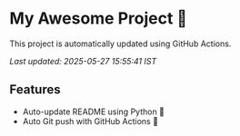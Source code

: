 # My Awesome Project 🚀

This project is automatically updated using GitHub Actions.

_Last updated: 2025-05-27 15:55:41 IST_

## Features
- Auto-update README using Python 🐍
- Auto Git push with GitHub Actions 🤖
